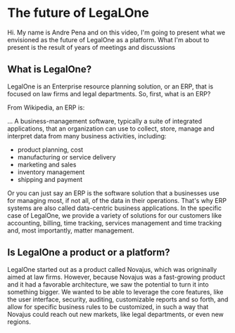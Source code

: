 The future of LegaLOne
===

Hi. My name is Andre Pena and on this video, I'm going to present what we envisioned as the future of LegalOne as a platform.
What I'm about to present is the result of years of meetings and discussions 
 
 What is LegalOne?
 ---
 
LegalOne is an Enterprise resource planning solution, or an ERP, that is focused on law firms and legal departments.
So, first, what is an ERP?
 
From Wikipedia, an ERP is:

... A business-management software, typically a suite of integrated applications, that an organization can use to collect, store, manage and 
interpret data from many business activities, including:

 - product planning, cost
 - manufacturing or service delivery
 - marketing and sales
 - inventory management
 - shipping and payment
 
Or you can just say an ERP is the software solution that a businesses use for managing most, if not all, of the data in 
their operations. That's why ERP systems are also called data-centric business applications. In the specific case of
LegalOne, we provide a variety of solutions for our customers like accounting, billing, time tracking, services management 
and time tracking and, most importantly, matter management.

Is LegalOne a product or a platform?
---

LegalOne started out as a product called Novajus, which was origninally aimed at law firms. However, because Novajus was a fast-growing product and it had a favorable architecture, we saw the potential to turn it into something bigger. We wanted to be able to leverage the core features, like the user interface, security, auditing, customizable reports and so forth, and allow for specific business rules to be customized, in such a way that Novajus could reach out new markets, like legal departments, or even new regions.

